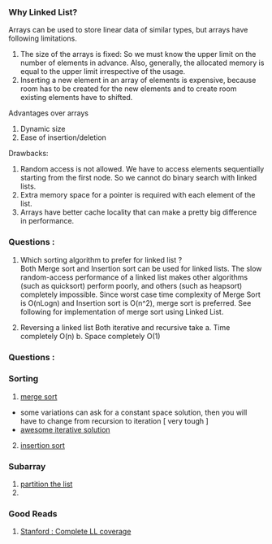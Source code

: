 ### Why Linked List?

Arrays can be used to store linear data of similar types, but arrays have following limitations.
1. The size of the arrays is fixed: So we must know the upper limit on the number of elements in advance. Also, generally, the allocated memory is equal to the upper limit irrespective of the usage.
2. Inserting a new element in an array of elements is expensive, because room has to be created for the new elements and to create room existing elements have to shifted.

Advantages over arrays
1. Dynamic size
2. Ease of insertion/deletion

Drawbacks:
1. Random access is not allowed. We have to access elements sequentially starting from the first node. So we cannot do binary search with linked lists.
2. Extra memory space for a pointer is required with each element of the list.
3. Arrays have better cache locality that can make a pretty big difference in performance.

### Questions :

1. Which sorting algorithm to prefer for linked list ?  
Both Merge sort and Insertion sort can be used for linked lists. The slow random-access performance of a linked list makes other algorithms (such as quicksort) perform poorly, and others (such as heapsort) completely impossible. Since worst case time complexity of Merge Sort is O(nLogn) and Insertion sort is O(n^2), merge sort is preferred. See following for implementation of merge sort using Linked List.

2. Reversing a linked list
Both iterative and recursive take
a. Time completely  O(n)
b. Space completely O(1)

### Questions :

### Sorting
1. [merge sort](https://leetcode.com/problems/sort-list/description/)
  - some variations can ask for a constant space solution, then you will have to change from recursion to iteration [ very tough ]
  - [awesome iterative solution](https://leetcode.com/problems/sort-list/discuss/46712/Bottom-to-up(not-recurring)-with-o(1)-space-complextity-and-o(nlgn)-time-complextity)
2. [insertion sort](https://leetcode.com/problems/insertion-sort-list/description/)

### Subarray
1. [partition the list](https://leetcode.com/problems/partition-list/description/)
2.


### Good Reads
1. [Stanford : Complete LL coverage](http://cslibrary.stanford.edu/103/LinkedListBasics.pdf)
